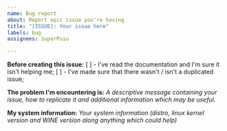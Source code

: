 ```yaml
---
name: Bug report
about: Report epic issue you're having
title: "[ISSUE]: Your issue here"
labels: bug
assignees: SuperPuiu

---
```


**Before creating this issue:**
[ ] - I've read the documentation and I'm sure it isn't helping me;
[ ] - I've made sure that there wasn't / isn't a duplicated issue;

**The problem I'm encountering is:**
*A descriptive message containing your issue, how to replicate it and additional information which may be useful.*

**My system information:**
*Your system information (distro, linux kernel version and WINE version along anything which could help)*
